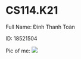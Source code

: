 # CS114.K21
Full Name: Đinh Thanh Toàn

ID: 18521504

Pic of me:
<img src = "https://i.imgur.com/Oor3Q64.jpg">
